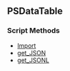 ## PSDataTable


### Script Methods


* [Import](Import.md)
* [get_JSON](get_JSON.md)
* [get_JSONL](get_JSONL.md)
